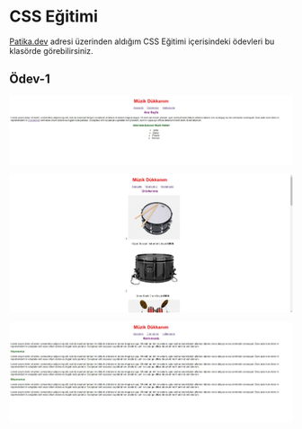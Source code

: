 # CSS Eğitimi
[Patika.dev](https://www.patika.dev/tr) adresi üzerinden aldığım CSS Eğitimi içerisindeki ödevleri bu klasörde görebilirsiniz.


## Ödev-1
![Anasayfa](odev1-anasayfa.jpg "Ödev-1 Anasayfa")

![Ürünlerimiz](odev1-urunlerimiz.jpg "Ödev-1 Ürünlerimiz")

![Hakkımızda](odev1-hakkimizda.jpg "Ödev-1 Hakkımızda")
